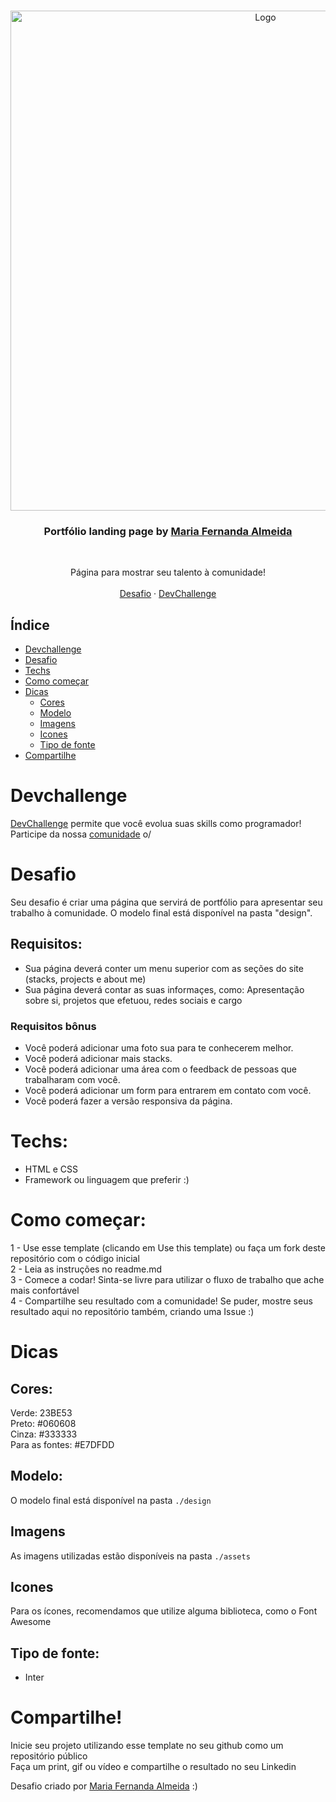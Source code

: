 <br />
<p align="center">
    <img src="https://user-images.githubusercontent.com/50887367/100883923-a6e62380-348f-11eb-9b2b-bd6ba903c488.png" alt="Logo" width="800">

  <h3 align="center">Portfólio landing page by <a href="https://www.linkedin.com/in/maria-fernanda-almeida-oliveira-882944187/">Maria Fernanda Almeida</a></h3>
 <br />
  <p align="center">
    Página para mostrar seu talento à comunidade!
       <br />
    <br />
    <a href="https://github.com/devchallenge-io/one-landing-page">Desafio</a>
    ·
    <a href="https://www.devchallenge.com.br/">DevChallenge</a>
  </p>
</p>

## Índice

* [Devchallenge](#devchallenge) 
* [Desafio](#desafio)
* [Techs](#techs)
* [Como começar](#como-começar)
* [Dicas](#dicas)  
  * [Cores](#cores)
  * [Modelo](#modelo)
  * [Imagens](#imagens)
  * [Icones](#icones)
  * [Tipo de fonte](#tipo-de-fonte)
* [Compartilhe](#compartilhe)

# Devchallenge
<a href="https://devchallenge.now.sh/"> DevChallenge</a> permite que você evolua suas skills como programador! Participe da nossa <a href="https://discord.gg/yvYXhGj">comunidade</a> o/

# Desafio
Seu desafio é criar uma página que servirá de portfólio para apresentar seu trabalho à comunidade. O modelo final está disponível na pasta "design".

## Requisitos:
- Sua página deverá conter um menu superior com as seções do site (stacks, projects e about me)<br>
- Sua página deverá contar as suas informaçes, como: Apresentação sobre si, projetos que efetuou, redes sociais e cargo<br>

### Requisitos bônus
- Você poderá adicionar uma foto sua para te conhecerem melhor.
- Você poderá adicionar mais stacks.
- Você poderá adicionar uma área com o feedback de pessoas que trabalharam com você.
- Você poderá adicionar um form para entrarem em contato com você.
- Você poderá fazer a versão responsiva da página.

# Techs: 
- HTML e CSS
- Framework ou linguagem que preferir :)

# Como começar:
1 - Use esse template (clicando em Use this template) ou faça um fork deste repositório com o código inicial<br>
2 - Leia as instruções no readme.md<br>
3 - Comece a codar! Sinta-se livre para utilizar o fluxo de trabalho que ache mais confortável<br>
4 - Compartilhe seu resultado com a comunidade! Se puder, mostre seus resultado aqui no repositório também, criando uma Issue :)<br>

# Dicas

## Cores:
Verde: 23BE53<br>
Preto: #060608<br>
Cinza: #333333<br>
Para as fontes: #E7DFDD

## Modelo:
O modelo final está disponível na pasta `./design`

## Imagens
As imagens utilizadas estão disponíveis na pasta `./assets`

## Icones
Para os ícones, recomendamos que utilize alguma biblioteca, como o Font Awesome

## Tipo de fonte:
- Inter

# Compartilhe!
Inicie seu projeto utilizando esse template no seu github como um repositório público<br>
Faça um print, gif ou vídeo e compartilhe o resultado no seu Linkedin<br>

Desafio criado por  <a href="https://www.linkedin.com/in/maria-fernanda-almeida-oliveira-882944187/">Maria Fernanda Almeida</a> :)
